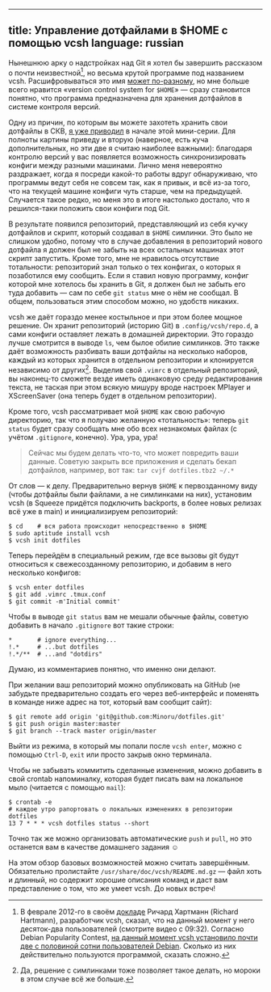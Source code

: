 ----
title: Управление дотфайлами в $HOME с помощью vcsh
language: russian
----

Нынешнюю арку о надстройках над Git я хотел бы завершить рассказом о почти
неизвестной[^vcsh-popularity], но весьма крутой программе под названием vcsh.
Расшифровываться это имя [может по-разному][vcsh-lightning-talk], но мне больше
всего нравится «version control system for `$HOME`» — сразу становится понятно,
что программа предназначена для хранения дотфайлов в системе контроля версий.

Одну из причин, по которым вы можете захотеть хранить свои дотфайлы в СКВ, [я
уже приводил][one-reason] в начале этой мини-серии. Для полноты картины приведу
и вторую (наверное, есть куча дополнительных, но эти две я считаю наиболее
важными): благодаря контролю версий у вас появляется возможность
синхронизировать конфиги между разными машинами. Лично меня невероятно
раздражает, когда я посреди какой-то работы вдруг обнаруживаю, что программы
ведут себя не совсем так, как я привык, и всё из-за того, что на текущей машине
конфиги чуть старше, чем на предыдущей. Случается такое редко, но меня это
в итоге настолько достало, что я решился-таки положить свои конфиги под Git.

В результате появился репозиторий, представляющий из себя кучку дотфайлов
и скрипт, который создавал в `$HOME` симлинки. Это было не слишком удобно,
потому что в случае добавления в репозиторий нового дотфайла я должен был не
забыть на всех остальных машинах этот скрипт запустить. Кроме того, мне не
нравилось отсутствие тотальности: репозиторий знал только о тех конфигах,
о которых я позаботился ему сообщить. Если я ставил новую программу, конфиг
которой мне хотелось бы хранить в Git, я должен был не забыть его туда
добавить — сам по себе `git status` мне о нём не сообщал. В общем, пользоваться
этим способом можно, но удобств никаких.

vcsh же даёт гораздо менее костыльное и при этом более мощное решение. Он хранит
репозиторий (историю Git) в `.config/vcsh/repo.d`, а сами конфиги оставляет
лежать в домашней директории. Это гораздо лучше смотрится в выводе `ls`, чем
былое обилие симлинков. Это также даёт возможность разбивать ваши дотфайлы на
несколько наборов, каждый из которых хранится в отдельном репозитории
и клонируется независимо от других[^yes-just-like-symlinks]. Выделив свой
`.vimrc` в отдельный репозиторий, вы наконец-то сможете везде иметь одинаковую
среду редактирования текста, не таская при этом всякую мишуру вроде настроек
MPlayer и XScreenSaver (она теперь будет в отдельном репозитории).

Кроме того, vcsh рассматривает мой `$HOME` как свою рабочую директорию, так что
я получаю желанную «тотальность»: теперь `git status` будет сразу сообщать мне
обо всех незнакомых файлах (с учётом `.gitignore`, конечно). Ура, ура, ура!

<blockquote class="warning">

Сейчас мы будем делать что-то, что может повредить ваши данные. Советую закрыть
все приложения и сделать бекап дотфайлов, например, вот так: `tar cvjf
dotfiles.tbz2 ~/.*`

</blockquote>

От слов — к делу. Предварительно вернув `$HOME` к первозданному виду (чтобы
дотфайлы были файлами, а не симлинками на них), установим vcsh (в Squeeze
придётся подключить backports, в более новых релизах всё уже в main)
и инициализируем репозиторий:

    $ cd    # вся работа происходит непосредственно в $HOME
    $ sudo aptitude install vcsh
    $ vcsh init dotfiles

Теперь перейдём в специальный режим, где все вызовы git будут относиться
к свежесозданному репозиторию, и добавим в него несколько конфигов:

    $ vcsh enter dotfiles
    $ git add .vimrc .tmux.conf
    $ git commit -m'Initial commit'

Чтобы в выводе `git status` вам не мешали обычные файлы, советую добавить
в начало `.gitignore` вот такие строки:

    *       # ignore everything...
    !.*     # ...but dotfiles
    !.*/**  # ...and "dotdirs"

Думаю, из комментариев понятно, что именно они делают.

При желании ваш репозиторий можно опубликовать на GitHub (не забудьте
предварительно создать его через веб-интерфейс и поменять в команде ниже адрес
на тот, который вам сообщит сайт):

    $ git remote add origin 'git@github.com:Minoru/dotfiles.git'
    $ git push origin master:master
    $ git branch --track master origin/master

Выйти из режима, в который мы попали после `vcsh enter`, можно с помощью
`Ctrl-D`, `exit` или просто закрыв окно терминала.

Чтобы не забывать коммитить сделанные изменения, можно добавить в свой crontab
напоминалку, которая будет писать вам на локальное мыло (читается с помощью
`mail`):

    $ crontab -e
    # каждое утро рапортовать о локальных изменениях в репозитории dotfiles
    13 7 * * * vcsh dotfiles status --short

Точно так же можно организовать автоматические `push` и `pull`, но это останется
вам в качестве домашнего задания ☺

На этом обзор базовых возможностей можно считать завершённым. Обязательно
пролистайте `/usr/share/doc/vcsh/README.md.gz` — файл хоть и длинный, но
содержит хорошие описания команд и даст вам представление о том, что же умеет
vcsh. До новых встреч!

[^vcsh-popularity]: В феврале 2012-го в своём [докладе][vcsh-lightning-talk]
    Ричард Хартманн (Richard Hartmann), разработчик vcsh, сказал, что на данный
    момент у него десяток-два пользователей (смотрите видео с 09:32). Согласно
    Debian Popularity Contest, [на данный момент vcsh установило почти две
    с половиной сотни пользователей Debian][vcsh-popcon]. Сколько из них
    действительно пользуются программой, сказать сложно.

[vcsh-lightning-talk]: https://archive.fosdem.org/2012/schedule/event/vcsh "vcsh
    - manage config files in $HOME via fake bare git repositories"

[vcsh-popcon]: http://qa.debian.org/popcon.php?package=vcsh "Popularity contest
    statistics for vcsh"

[vcsh-repo]: https://github.com/RichiH/vcsh "GitHub / RichiH / vcsh"

[one-reason]: /posts/2013-12-14-one-reason-to-put-configs-into-vcs.html
    "Debiania — Одна причина хранить конфиги в системе контроля версий"

[^yes-just-like-symlinks]: Да, решение с симлинками тоже позволяет такое делать,
    но мороки в этом случае всё же больше.
